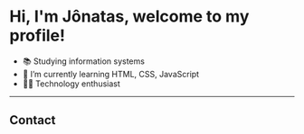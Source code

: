 # Hi, I'm Jônatas, welcome to my profile!

- 📚 Studying information systems
- 🌱 I’m currently learning HTML, CSS, JavaScript
- 👨‍💻 Technology enthusiast
---
## Contact
